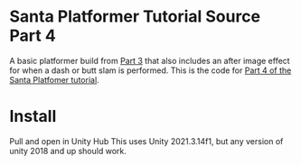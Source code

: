 # Santa Platformer Tutorial Source Part 4
A basic platformer build from [Part 3](https://github.com/cltran86/Santa-Platformer-Part-3) that also includes an after image effect for when a dash or butt slam is performed.
This is the code for [Part 4 of the Santa Platfomer tutorial](https://youtu.be/MmEWPbruCNI).

# Install
Pull and open in Unity Hub
This uses Unity 2021.3.14f1, but any version of unity 2018 and up should work.
